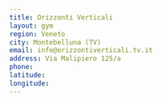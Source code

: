 ```yaml
---
title: Orizzonti Verticali
layout: gym
region: Veneto
city: Montebelluna (TV)
email: info@orizzontiverticali.tv.it
address: Via Malipiero 125/a
phone: 
latitude: 
longitude: 
---
```


